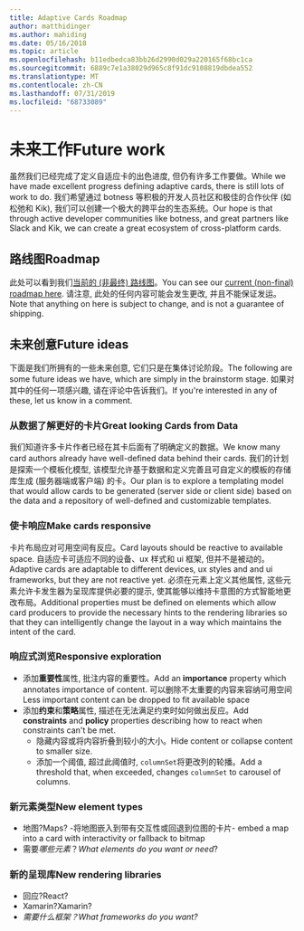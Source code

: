 ```yaml
---
title: Adaptive Cards Roadmap
author: matthidinger
ms.author: mahiding
ms.date: 05/16/2018
ms.topic: article
ms.openlocfilehash: b11edbedca83bb26d2990d029a220165f68bc1ca
ms.sourcegitcommit: 6889c7e1a38029d965c8f91dc9108819dbdea552
ms.translationtype: MT
ms.contentlocale: zh-CN
ms.lasthandoff: 07/31/2019
ms.locfileid: "68733089"
---
```

# <a name="future-work"></a><span data-ttu-id="1a5a0-102">未来工作</span><span class="sxs-lookup"><span data-stu-id="1a5a0-102">Future work</span></span>

<span data-ttu-id="1a5a0-103">虽然我们已经完成了定义自适应卡的出色进度, 但仍有许多工作要做。</span><span class="sxs-lookup"><span data-stu-id="1a5a0-103">While we have made excellent progress defining adaptive cards, there is still lots of work to do.</span></span> <span data-ttu-id="1a5a0-104">我们希望通过 botness 等积极的开发人员社区和极佳的合作伙伴 (如松弛和 Kik), 我们可以创建一个极大的跨平台的生态系统。</span><span class="sxs-lookup"><span data-stu-id="1a5a0-104">Our hope is that through active developer communities like botness, and great partners like Slack and Kik, we can create a great ecosystem of cross-platform cards.</span></span>

## <a name="roadmap"></a><span data-ttu-id="1a5a0-105">路线图</span><span class="sxs-lookup"><span data-stu-id="1a5a0-105">Roadmap</span></span>

<span data-ttu-id="1a5a0-106">此处可以看到我们[当前的 (非最终) 路线图](https://portal.productboard.com/adaptivecards/1-adaptive-cards-portal/tabs/1-backlog)。</span><span class="sxs-lookup"><span data-stu-id="1a5a0-106">You can see our [current (non-final) roadmap here](https://portal.productboard.com/adaptivecards/1-adaptive-cards-portal/tabs/1-backlog).</span></span> <span data-ttu-id="1a5a0-107">请注意, 此处的任何内容可能会发生更改, 并且不能保证发运。</span><span class="sxs-lookup"><span data-stu-id="1a5a0-107">Note that anything on here is subject to change, and is not a guarantee of shipping.</span></span>

## <a name="future-ideas"></a><span data-ttu-id="1a5a0-108">未来创意</span><span class="sxs-lookup"><span data-stu-id="1a5a0-108">Future ideas</span></span>

<span data-ttu-id="1a5a0-109">下面是我们所拥有的一些未来创意, 它们只是在集体讨论阶段。</span><span class="sxs-lookup"><span data-stu-id="1a5a0-109">The following are some future ideas we have, which are simply in the brainstorm stage.</span></span> <span data-ttu-id="1a5a0-110">如果对其中的任何一项感兴趣, 请在评论中告诉我们。</span><span class="sxs-lookup"><span data-stu-id="1a5a0-110">If you're interested in any of these, let us know in a comment.</span></span>

### <a name="great-looking-cards-from-data"></a><span data-ttu-id="1a5a0-111">从数据了解更好的卡片</span><span class="sxs-lookup"><span data-stu-id="1a5a0-111">Great looking Cards from Data</span></span>

<span data-ttu-id="1a5a0-112">我们知道许多卡片作者已经在其卡后面有了明确定义的数据。</span><span class="sxs-lookup"><span data-stu-id="1a5a0-112">We know many card authors already have well-defined data behind their cards.</span></span> <span data-ttu-id="1a5a0-113">我们的计划是探索一个模板化模型, 该模型允许基于数据和定义完善且可自定义的模板的存储库生成 (服务器端或客户端) 的卡。</span><span class="sxs-lookup"><span data-stu-id="1a5a0-113">Our plan is to explore a templating model that would allow cards to be generated (server side or client side) based on the data and a repository of well-defined and customizable templates.</span></span>

### <a name="make-cards-responsive"></a><span data-ttu-id="1a5a0-114">使卡响应</span><span class="sxs-lookup"><span data-stu-id="1a5a0-114">Make cards responsive</span></span>

<span data-ttu-id="1a5a0-115">卡片布局应对可用空间有反应。</span><span class="sxs-lookup"><span data-stu-id="1a5a0-115">Card layouts should be reactive to available space.</span></span> <span data-ttu-id="1a5a0-116">自适应卡可适应不同的设备、ux 样式和 ui 框架, 但并不是被动的。</span><span class="sxs-lookup"><span data-stu-id="1a5a0-116">Adaptive cards are adaptable to different devices, ux styles and and ui frameworks, but they are not reactive yet.</span></span> <span data-ttu-id="1a5a0-117">必须在元素上定义其他属性, 这些元素允许卡发生器为呈现库提供必要的提示, 使其能够以维持卡意图的方式智能地更改布局。</span><span class="sxs-lookup"><span data-stu-id="1a5a0-117">Additional properties must be defined on elements which allow card producers to provide the necessary hints to the rendering libraries so that they can intelligently change the layout in a way which maintains the intent of the card.</span></span>

### <a name="responsive-exploration"></a><span data-ttu-id="1a5a0-118">响应式浏览</span><span class="sxs-lookup"><span data-stu-id="1a5a0-118">Responsive exploration</span></span>

* <span data-ttu-id="1a5a0-119">添加**重要性**属性, 批注内容的重要性。</span><span class="sxs-lookup"><span data-stu-id="1a5a0-119">Add an **importance** property which annotates importance of content.</span></span> <span data-ttu-id="1a5a0-120">可以删除不太重要的内容来容纳可用空间</span><span class="sxs-lookup"><span data-stu-id="1a5a0-120">Less important content can be dropped to fit available space</span></span>
* <span data-ttu-id="1a5a0-121">添加**约束**和**策略**属性, 描述在无法满足约束时如何做出反应。</span><span class="sxs-lookup"><span data-stu-id="1a5a0-121">Add **constraints** and **policy** properties describing how to react when constraints can't be met.</span></span> 
  * <span data-ttu-id="1a5a0-122">隐藏内容或将内容折叠到较小的大小。</span><span class="sxs-lookup"><span data-stu-id="1a5a0-122">Hide content or collapse content to smaller size.</span></span>
  * <span data-ttu-id="1a5a0-123">添加一个阈值, 超过此阈值时, `columnSet`将更改列的轮播。</span><span class="sxs-lookup"><span data-stu-id="1a5a0-123">Add a threshold that, when exceeded, changes `columnSet` to carousel of columns.</span></span>

### <a name="new-element-types"></a><span data-ttu-id="1a5a0-124">新元素类型</span><span class="sxs-lookup"><span data-stu-id="1a5a0-124">New element types</span></span>

* <span data-ttu-id="1a5a0-125">地图?</span><span class="sxs-lookup"><span data-stu-id="1a5a0-125">Maps?</span></span> <span data-ttu-id="1a5a0-126">-将地图嵌入到带有交互性或回退到位图的卡片</span><span class="sxs-lookup"><span data-stu-id="1a5a0-126">- embed a map into a card with interactivity or fallback to bitmap</span></span>
* <span data-ttu-id="1a5a0-127">需要*哪些元素*？</span><span class="sxs-lookup"><span data-stu-id="1a5a0-127">*What elements do you want or need*?</span></span>

### <a name="new-rendering-libraries"></a><span data-ttu-id="1a5a0-128">新的呈现库</span><span class="sxs-lookup"><span data-stu-id="1a5a0-128">New rendering libraries</span></span>

* <span data-ttu-id="1a5a0-129">回应?</span><span class="sxs-lookup"><span data-stu-id="1a5a0-129">React?</span></span>
* <span data-ttu-id="1a5a0-130">Xamarin?</span><span class="sxs-lookup"><span data-stu-id="1a5a0-130">Xamarin?</span></span>
* <span data-ttu-id="1a5a0-131">*需要什么框架？*</span><span class="sxs-lookup"><span data-stu-id="1a5a0-131">*What frameworks do you want?*</span></span>
